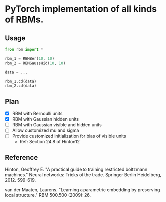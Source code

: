 # PyTorch implementation of all kinds of RBMs.

## Usage

```python
from rbm import *

rbm_1 = RBMBer(10, 10)
rbm_2 = RBMGaussHid(10, 10)

data = ...

rbm_1.cd(data)
rbm_2.cd(data)
```

## Plan

- [x] RBM with Bernoulli units
- [x] RBM with Gaussian hidden units
- [ ] RBM with Gaussian visible and hidden units
- [ ] Allow customized mu and sigma
- [ ] Provide customized initialization for bias of visible units
  - Ref: Section 24.8 of Hinton12

## Reference

Hinton, Geoffrey E. "A practical guide to training restricted boltzmann machines." Neural networks: Tricks of the trade. Springer Berlin Heidelberg, 2012. 599-619.

van der Maaten, Laurens. "Learning a parametric embedding by preserving local structure." RBM 500.500 (2009): 26.